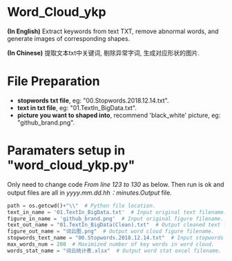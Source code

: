 # Word_Cloud_ykp
**(In English)** Extract keywords from text TXT, remove abnormal words, and generate images of corresponding shapes.

**(In Chinese)** 提取文本txt中关键词, 剔除异常字词, 生成对应形状的图片.

# File Preparation
- **stopwords txt file**, eg: "00.Stopwords.2018.12.14.txt".
- **text in txt file**, eg: "01.TextIn_BigData.txt".
- **picture you want to shaped into**, recommend 'black_white' picture, eg: "github_brand.png".

# Paramaters setup in "word_cloud_ykp.py"
Only need to change code *From line 123 to 130* as below. Then run is ok and output files are all in *yyyy.mm.dd.hh：minutes.Output* file.
```python
path = os.getcwd()+"\\"  # Python file location.
text_in_name = '01.TextIn_BigData.txt'  # Input original text filename.
figure_in_name = 'github_brand.png'  # Input original figure filename.
text_out_name = "01.TextIn_BigData(Clean).txt"  # Output cleaned text filename.
figure_out_name = "词云图.png"  # Output word cloud figure filename.
stopwords_text_name = "00.Stopwords.2018.12.14.txt"  # Input stopwords text filename.
max_words_num = 200  # Maximized number of key words in word cloud.
words_stat_name = "词云统计表.xlsx"  # Output word stat excel filename.
```
